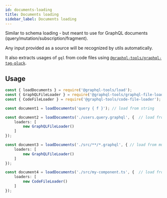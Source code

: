 ```yaml
---
id: documents-loading
title: Documents loading
sidebar_label: Documents loading
---
```


Similar to schema loading - but meant to use for GraphQL documents (query/mutation/subscription/fragment).

Any input provided as a source will be recognized by utils automatically.

It also extracts usages of `gql` from code files using [`@graphql-tools/graphql-tag-pluck`](/docs/graphql-tag-pluck).

## Usage

```ts
const { loadDocuments } = require('@graphql-tools/load');
const { GraphQLFileLoader } = require('@graphql-tools/graphql-file-loader');
const { CodeFileLoader } = require('@graphql-tools/code-file-loader');

const document1 = loadDocuments('query { f }'); // load from string

const document2 = loadDocuments('./users.query.graphql', {  // load from a single file
    loaders: [
        new GraphQLFileLoader()
    ]
});

const document3 = loadDocuments('./src/**/*.graphql', { // load from multiple files using glob
    loaders: [
        new GraphQLFileLoader()
    ]
});

const document4 = loadDocuments('./src/my-component.ts', {  // load from code file
    loaders: [
        new CodeFileLoader()
    ]
});


```
